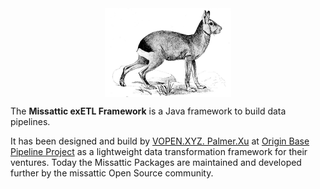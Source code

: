<img src="https://github.com/missattic/.github/raw/main/assets/pipebyte-animal.jpg"  style="width:40%; margin-left: auto; margin-right:auto; display:block;">

The **Missattic exETL Framework** is a Java framework to build data pipelines.


It has been designed and build by [VOPEN.XYZ. Palmer.Xu](https://github.com/misselvexu) at [Origin Base Pipeline Project](https://github.com/misselvexu/mixmicro-pipeline) as a lightweight data transformation framework for their ventures. Today the Missattic Packages are maintained and developed further by the missattic Open Source community.

&nbsp;

